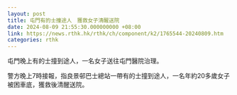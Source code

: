 ```yaml
---
layout: post
title: 屯門有的士撞途人　獲救女子清醒送院
date: 2024-08-09 21:55:30.000000000 +08:00
link: https://news.rthk.hk/rthk/ch/component/k2/1765544-20240809.htm
categories: rthk
---
```


屯門晚上有的士撞到途人，一名女子送往屯門醫院治理。

警方晚上7時接報，指良景邨巴士總站一帶有的士撞到途人，一名年約20多歲女子被困車底，獲救後清醒送院。
